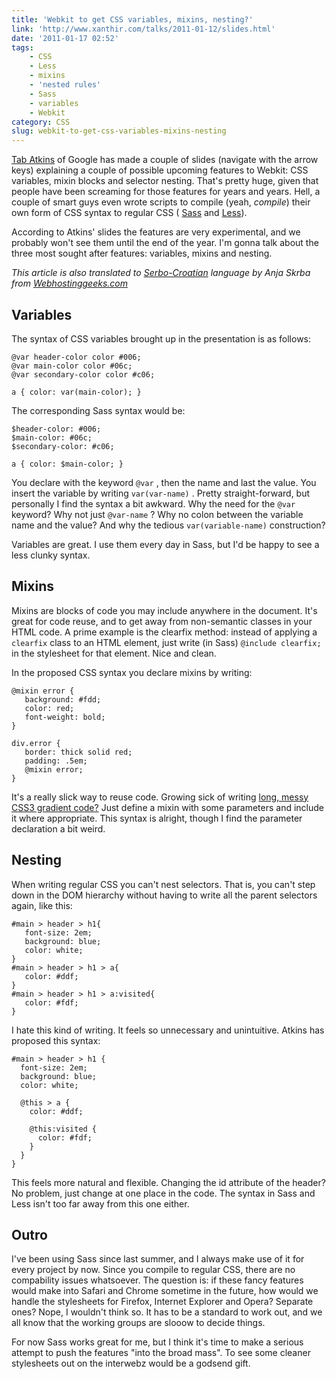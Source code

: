 ```yaml
---
title: 'Webkit to get CSS variables, mixins, nesting?'
link: 'http://www.xanthir.com/talks/2011-01-12/slides.html'
date: '2011-01-17 02:52'
tags:
    - CSS
    - Less
    - mixins
    - 'nested rules'
    - Sass
    - variables
    - Webkit
category: CSS
slug: webkit-to-get-css-variables-mixins-nesting
---
```


[Tab Atkins](http://twitter.com/tabatkins) of Google has made a couple of slides (navigate with the arrow keys) explaining a couple of possible upcoming features to Webkit: CSS variables, mixin blocks and selector nesting. That's pretty huge, given that people have been screaming for those features for years and years. Hell, a couple of smart guys even wrote scripts to compile (yeah, _compile_) their own form of CSS syntax to regular CSS ( [Sass](http://sass-lang.com) and [Less](http://lesscss.org/)).  According to Atkins' slides the features are very experimental, and we probably won't see them until the end of the year. I'm gonna talk about the three most sought after features: variables, mixins and nesting.  _This article is also translated to [Serbo-Croatian](http://science.webhostinggeeks.com/desing-css) language by Anja Skrba from [Webhostinggeeks.com](http://webhostinggeeks.com/)_
## Variables
The syntax of CSS variables brought up in the presentation is as follows:

    @var header-color color #006;
    @var main-color color #06c;
    @var secondary-color color #c06;
    
    a { color: var(main-color); }
The corresponding Sass syntax would be:

    $header-color: #006;
    $main-color: #06c;
    $secondary-color: #c06;
    
    a { color: $main-color; }
You declare with the keyword `@var` , then the name and last the value. You insert the variable by writing `var(var-name)` . Pretty straight-forward, but personally I find the syntax a bit awkward. Why the need for the `@var` keyword? Why not just `@var-name` ? Why no colon between the variable name and the value? And why the tedious `var(variable-name)` construction?  Variables are great. I use them every day in Sass, but I'd be happy to see a less clunky syntax.
## Mixins
Mixins are blocks of code you may include anywhere in the document. It's great for code reuse, and to get away from non-semantic classes in your HTML code. A prime example is the clearfix method: instead of applying a `clearfix` class to an HTML element, just write (in Sass) `@include clearfix;` in the stylesheet for that element. Nice and clean.  In the proposed CSS syntax you declare mixins by writing:

    @mixin error {
       background: #fdd;
       color: red;
       font-weight: bold;
    }
    
    div.error {
       border: thick solid red;
       padding: .5em;
       @mixin error;
    }
It's a really slick way to reuse code. Growing sick of writing [long, messy CSS3 gradient code?](http://jnbrk.se/fp7c68) Just define a mixin with some parameters and include it where appropriate. This syntax is alright, though I find the parameter declaration a bit weird.
## Nesting
When writing regular CSS you can't nest selectors. That is, you can't step down in the DOM hierarchy without having to write all the parent selectors again, like this:

    #main > header > h1{
       font-size: 2em;
       background: blue;
       color: white;
    }
    #main > header > h1 > a{
       color: #ddf;
    }
    #main > header > h1 > a:visited{
       color: #fdf;
    }
I hate this kind of writing. It feels so unnecessary and unintuitive. Atkins has proposed this syntax:

    #main > header > h1 {
      font-size: 2em;
      background: blue;
      color: white;
    
      @this > a {
        color: #ddf;
    
        @this:visited {
          color: #fdf;
        }
      }
    }
This feels more natural and flexible. Changing the id attribute of the header? No problem, just change at one place in the code. The syntax in Sass and Less isn't too far away from this one either.
## Outro
I've been using Sass since last summer, and I always make use of it for every project by now. Since you compile to regular CSS, there are no compability issues whatsoever. The question is: if these fancy features would make into Safari and Chrome sometime in the future, how would we handle the stylesheets for Firefox, Internet Explorer and Opera? Separate ones? Nope, I wouldn't think so. It has to be a standard to work out, and we all know that the working groups are slooow to decide things.  For now Sass works great for me, but I think it's time to make a serious attempt to push the features "into the broad mass". To see some cleaner stylesheets out on the interwebz would be a godsend gift.
